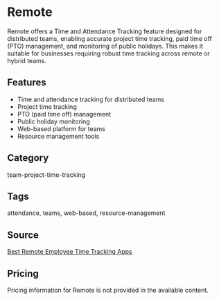 # Remote

Remote offers a Time and Attendance Tracking feature designed for distributed teams, enabling accurate project time tracking, paid time off (PTO) management, and monitoring of public holidays. This makes it suitable for businesses requiring robust time tracking across remote or hybrid teams.

## Features
- Time and attendance tracking for distributed teams
- Project time tracking
- PTO (paid time off) management
- Public holiday monitoring
- Web-based platform for teams
- Resource management tools

## Category
team-project-time-tracking

## Tags
attendance, teams, web-based, resource-management

## Source
[Best Remote Employee Time Tracking Apps](https://connecteam.com/best-remote-employee-time-tracking-apps/)

## Pricing
Pricing information for Remote is not provided in the available content.